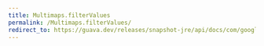 ```yaml
---
title: Multimaps.filterValues
permalink: /Multimaps.filterValues/
redirect_to: https://guava.dev/releases/snapshot-jre/api/docs/com/google/common/collect/Multimaps.html#filterValues-com.google.common.collect.Multimap-com.google.common.base.Predicate-
---
```

